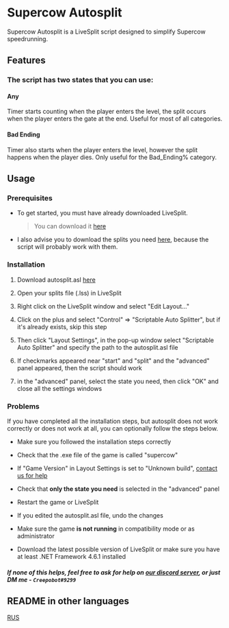 # Supercow Autosplit

Supercow Autosplit is a LiveSplit script designed to simplify Supercow speedrunning.

## Features

### The script has two states that you can use:

#### Any
Timer starts counting when the player enters the level, the split occurs when the player enters the gate at the end. Useful for most of all categories.

#### Bad Ending
Timer also starts when the player enters the level, however the split happens when the player dies. Only useful for the Bad_Ending% category.

## Usage

### Prerequisites

* To get started, you must have already downloaded LiveSplit.
     > You can download it [here](https://livesplit.org/)
     
* I also advise you to download the splits you need [here](https://www.speedrun.com/super_cow/resources), because the script will probably work with them.

### Installation

1. Download autosplit.asl [here](https://github.com/Creepobot/supercow-autosplit/releases/latest)

2. Open your splits file (.lss) in LiveSplit

3. Right click on the LiveSplit window and select "Edit Layout..."

4. Click on the plus and select "Control" => "Scriptable Auto Splitter", but if it's already exists, skip this step

5. Then click "Layout Settings", in the pop-up window select "Scriptable Auto Splitter" and specify the path to the autosplit.asl file

6. If checkmarks appeared near "start" and "split" and the "advanced" panel appeared, then the script should work

7. in the "advanced" panel, select the state you need, then click "OK" and close all the settings windows

### Problems

If you have completed all the installation steps, but autosplit does not work correctly or does not work at all, you can optionally follow the steps below.

* Make sure you followed the installation steps correctly

* Check that the .exe file of the game is called "supercow"

* If "Game Version" in Layout Settings is set to "Unknown build", [сontact us for help](#if-none-of-this-helps-feel-free-to-ask-for-help-on-our-discord-server-or-just-dm-me---creepobot9299)

* Check that **only the state you need** is selected in the "advanced" panel

* Restart the game or LiveSplit

* If you edited the autosplit.asl file, undo the changes

* Make sure the game **is not running** in compatibility mode or as administrator

* Download the latest possible version of LiveSplit or make sure you have at least .NET Framework 4.6.1 installed

##### If none of this helps, feel free to ask for help on [our discord server](https://discord.com/invite/JzCvwh5), or just DM me - `Creepobot#9299`

## README in other languages
[RUS](https://github.com/Creepobot/SupercowAutosplit/blob/main/README_RU.md)
